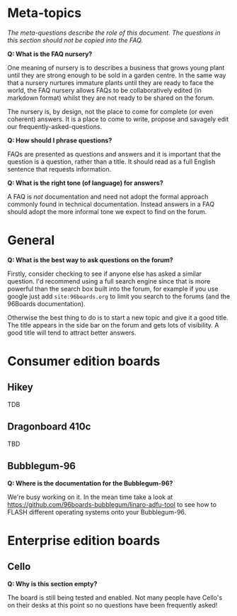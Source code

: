 # Meta-topics

_The meta-questions describe the role of this document. The questions in this section should not be copied into the FAQ._

**Q: What is the FAQ nursery?**

One meaning of nursery is to describes a business that grows young plant until they are strong enough to be sold in a garden centre. In the same way that a nursery nurtures immature plants until they are ready to face the world, the FAQ nursery allows FAQs to be collaboratively edited (in markdown format) whilst they are not ready to be shared on the forum.

The nursery is, by design, not the place to come for complete (or even coherent) answers. It is a place to come to write, propose and savagely edit our frequently-asked-questions.

**Q: How should I phrase questions?**

FAQs are presented as questions and answers and it is important that the question is a question, rather than a title. It should read as a full English sentence that requests information.

**Q: What is the right tone (of language) for answers?**

A FAQ is *not* documentation and need not adopt the formal approach commonly found in technical documentation. Instead answers in a FAQ should adopt the more informal tone we expect to find on the forum. 

# General

**Q: What is the best way to ask questions on the forum?**

Firstly, consider checking to see if anyone else has asked a similar question. I'd recommend using a full search engine since that is more powerful than the search box built into the forum, for example if you use google just add <code>site:96boards.org</code> to limit you search to the forums (and the 96Boards documentation).

Otherwise the best thing to do is to start a new topic and give it a good title. The title appears in the side bar on the forum and gets lots of visibility. A good title will tend to attract better answers.

# Consumer edition boards

## Hikey

TDB

## Dragonboard 410c

TBD

## Bubblegum-96

**Q: Where is the documentation for the Bubblegum-96?**

We're busy working on it. In the mean time take a look at https://github.com/96boards-bubblegum/linaro-adfu-tool to see how to FLASH different operating systems onto your Bubblegum-96.

# Enterprise edition boards

## Cello

**Q: Why is this section empty?**

The board is still being tested and enabled. Not many people have Cello's on their desks at this point so no questions have been frequently asked!